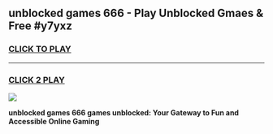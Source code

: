 
## unblocked games 666 - Play Unblocked Gmaes & Free #y7yxz
<h3>
<a href="https://news.freeplayer.one?title=unblocked_games_666&ref=26F">CLICK TO PLAY</a></h3>
<hr>

<h3>
<a href="https://news.freeplayer.one?title=unblocked_games_666&ref=26F">CLICK 2 PLAY</a>
  
</h3>

<a href="https://news.freeplayer.one?title=unblocked_games_666&ref=26F/"><img src="https://clearcache.store/games.png"></a>


**unblocked games 666 games unblocked: Your Gateway to Fun and Accessible Online Gaming**
